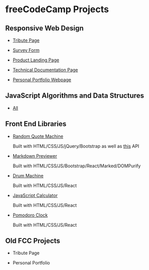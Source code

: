 # freeCodeCamp Projects

## Responsive Web Design

- [Tribute Page](https://bjm.me.uk/fcc-projects/responsive-web-design/tribute-page)

- [Survey Form](https://bjm.me.uk/fcc-projects/responsive-web-design/survey-form)

- [Product Landing Page](https://bjm.me.uk/fcc-projects/responsive-web-design/product-landing-page)

- [Technical Documentation Page](https://bjm.me.uk/fcc-projects/responsive-web-design/technical-documentation-page)

- [Personal Portfolio Webpage](https://bjm.me.uk/fcc-projects/responsive-web-design/personal-portfolio-webpage)

## JavaScript Algorithms and Data Structures

- [All](https://github.com/benmepham/fcc-projects/tree/master/javascript-algorithms-data-structures)

## Front End Libraries

- [Random Quote Machine](https://bjm.me.uk/fcc-projects/front-end-libraries/random-quote-machine/)

    Built with HTML/CSS/JS/jQuery/Bootstrap as well as [this](https://github.com/skolakoda/programming-quotes-api) API

- [Markdown Previewer](https://bjm.me.uk/fcc-projects/front-end-libraries/markdown-previewer)

    Built with HTML/CSS/JS/Bootstrap/React/Marked/DOMPurify

- [Drum Machine](https://bjm.me.uk/fcc-projects/front-end-libraries/drum-machine)

    Built with HTML/CSS/JS/React

- [JavaScript Calculator](https://bjm.me.uk/fcc-projects/front-end-libraries/javascript-calculator)

    Built with HTML/CSS/JS/React

- [Pomodoro Clock](https://bjm.me.uk/fcc-projects/front-end-libraries/pomodoro-clock)

    Built with HTML/CSS/JS/React

## Old FCC Projects

- Tribute Page

- Personal Portfolio
